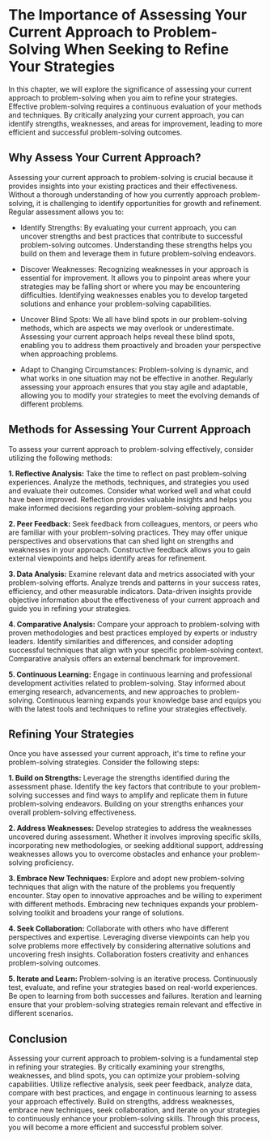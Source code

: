 The Importance of Assessing Your Current Approach to Problem-Solving When Seeking to Refine Your Strategies
====================================================================================================================

In this chapter, we will explore the significance of assessing your current approach to problem-solving when you aim to refine your strategies. Effective problem-solving requires a continuous evaluation of your methods and techniques. By critically analyzing your current approach, you can identify strengths, weaknesses, and areas for improvement, leading to more efficient and successful problem-solving outcomes.

**Why Assess Your Current Approach?**
-------------------------------------

Assessing your current approach to problem-solving is crucial because it provides insights into your existing practices and their effectiveness. Without a thorough understanding of how you currently approach problem-solving, it is challenging to identify opportunities for growth and refinement. Regular assessment allows you to:

* Identify Strengths: By evaluating your current approach, you can uncover strengths and best practices that contribute to successful problem-solving outcomes. Understanding these strengths helps you build on them and leverage them in future problem-solving endeavors.

* Discover Weaknesses: Recognizing weaknesses in your approach is essential for improvement. It allows you to pinpoint areas where your strategies may be falling short or where you may be encountering difficulties. Identifying weaknesses enables you to develop targeted solutions and enhance your problem-solving capabilities.

* Uncover Blind Spots: We all have blind spots in our problem-solving methods, which are aspects we may overlook or underestimate. Assessing your current approach helps reveal these blind spots, enabling you to address them proactively and broaden your perspective when approaching problems.

* Adapt to Changing Circumstances: Problem-solving is dynamic, and what works in one situation may not be effective in another. Regularly assessing your approach ensures that you stay agile and adaptable, allowing you to modify your strategies to meet the evolving demands of different problems.

**Methods for Assessing Your Current Approach**
-----------------------------------------------

To assess your current approach to problem-solving effectively, consider utilizing the following methods:

**1. Reflective Analysis:** Take the time to reflect on past problem-solving experiences. Analyze the methods, techniques, and strategies you used and evaluate their outcomes. Consider what worked well and what could have been improved. Reflection provides valuable insights and helps you make informed decisions regarding your problem-solving approach.

**2. Peer Feedback:** Seek feedback from colleagues, mentors, or peers who are familiar with your problem-solving practices. They may offer unique perspectives and observations that can shed light on strengths and weaknesses in your approach. Constructive feedback allows you to gain external viewpoints and helps identify areas for refinement.

**3. Data Analysis:** Examine relevant data and metrics associated with your problem-solving efforts. Analyze trends and patterns in your success rates, efficiency, and other measurable indicators. Data-driven insights provide objective information about the effectiveness of your current approach and guide you in refining your strategies.

**4. Comparative Analysis:** Compare your approach to problem-solving with proven methodologies and best practices employed by experts or industry leaders. Identify similarities and differences, and consider adopting successful techniques that align with your specific problem-solving context. Comparative analysis offers an external benchmark for improvement.

**5. Continuous Learning:** Engage in continuous learning and professional development activities related to problem-solving. Stay informed about emerging research, advancements, and new approaches to problem-solving. Continuous learning expands your knowledge base and equips you with the latest tools and techniques to refine your strategies effectively.

**Refining Your Strategies**
----------------------------

Once you have assessed your current approach, it's time to refine your problem-solving strategies. Consider the following steps:

**1. Build on Strengths:** Leverage the strengths identified during the assessment phase. Identify the key factors that contribute to your problem-solving successes and find ways to amplify and replicate them in future problem-solving endeavors. Building on your strengths enhances your overall problem-solving effectiveness.

**2. Address Weaknesses:** Develop strategies to address the weaknesses uncovered during assessment. Whether it involves improving specific skills, incorporating new methodologies, or seeking additional support, addressing weaknesses allows you to overcome obstacles and enhance your problem-solving proficiency.

**3. Embrace New Techniques:** Explore and adopt new problem-solving techniques that align with the nature of the problems you frequently encounter. Stay open to innovative approaches and be willing to experiment with different methods. Embracing new techniques expands your problem-solving toolkit and broadens your range of solutions.

**4. Seek Collaboration:** Collaborate with others who have different perspectives and expertise. Leveraging diverse viewpoints can help you solve problems more effectively by considering alternative solutions and uncovering fresh insights. Collaboration fosters creativity and enhances problem-solving outcomes.

**5. Iterate and Learn:** Problem-solving is an iterative process. Continuously test, evaluate, and refine your strategies based on real-world experiences. Be open to learning from both successes and failures. Iteration and learning ensure that your problem-solving strategies remain relevant and effective in different scenarios.

**Conclusion**
--------------

Assessing your current approach to problem-solving is a fundamental step in refining your strategies. By critically examining your strengths, weaknesses, and blind spots, you can optimize your problem-solving capabilities. Utilize reflective analysis, seek peer feedback, analyze data, compare with best practices, and engage in continuous learning to assess your approach effectively. Build on strengths, address weaknesses, embrace new techniques, seek collaboration, and iterate on your strategies to continuously enhance your problem-solving skills. Through this process, you will become a more efficient and successful problem solver.
